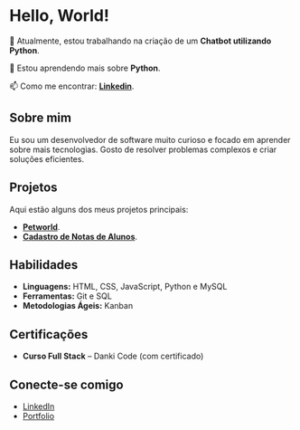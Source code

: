 # Hello, World!

🔭 Atualmente, estou trabalhando na criação de um **Chatbot utilizando Python**.

🌱 Estou aprendendo mais sobre **Python**.

📫 Como me encontrar: **[Linkedin](https://www.linkedin.com/in/jean-sousa-de-almeida-b43b63257/)**.

## Sobre mim
Eu sou um desenvolvedor de software muito curioso e focado em aprender sobre mais tecnologias. Gosto de resolver problemas complexos e criar soluções eficientes.

## Projetos
Aqui estão alguns dos meus projetos principais:

- **[Petworld](https://github.com/devjjean/dog-landing)**.
- **[Cadastro de Notas de Alunos](https://github.com/devjjean/cadastro-notas-alunos)**.

## Habilidades
- **Linguagens:** HTML, CSS, JavaScript, Python e MySQL
- **Ferramentas:** Git e SQL
- **Metodologias Ágeis:** Kanban

## Certificações
- **Curso Full Stack** – Danki Code (com certificado)

## Conecte-se comigo
- [LinkedIn](https://www.linkedin.com/in/jean-sousa-de-almeida-b43b63257/)
- [Portfolio](https://devjjean.vercel.app/)
